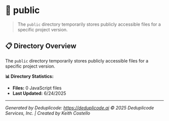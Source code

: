# 📁 public

> The `public` directory temporarily stores publicly accessible files for a specific project version.

## 📋 Directory Overview

The `public` directory temporarily stores publicly accessible files for a specific project version.

**📊 Directory Statistics:**
- **Files:** 0 JavaScript files
- **Last Updated:** 6/24/2025

---

*Generated by Deduplicode: https://deduplicode.ai*
*© 2025 Deduplicode Services, Inc. | Created by Keith Costello*
